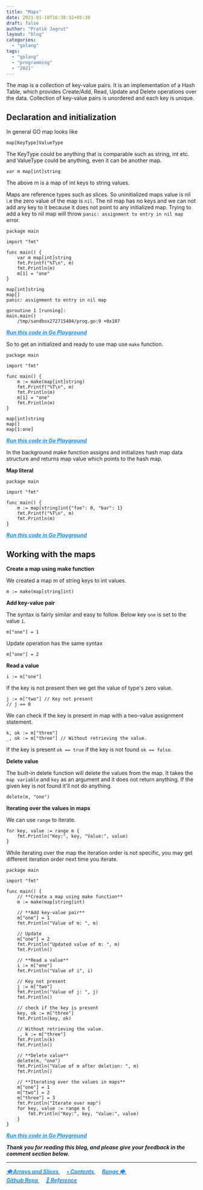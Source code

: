 ```yaml
---
title: "Maps"
date: 2021-01-10T16:38:32+05:30
draft: false
author: "Pratik Jagrut"
layout: "blog"
categories:
  - "golang"
tags:
  - "golang"
  - "programming"
  - "2021"
---
```


The map is a collection of key-value pairs. It is an implementation of a Hash Table, which provides Create/Add, Read, Update and Delete operations over the data. Collection of key-value pairs is unordered and each key is unique. 


## Declaration and initialization

In general GO map looks like 

```
map[KeyType]ValueType
```
The KeyType could be anything that is comparable such as string, int etc. and ValueType could be anything, even it can be another map.

```
var m map[int]string
```
The above m is a map of int keys to string values.

Maps are reference types such as slices. So uninitialized maps value is nil i.e the zero value of the map is `nil`. The nil map has no keys and we can not add any key to it because it does not point to any initialized map. Trying to add a key to nil map will throw `panic: assignment to entry in nil map` error.

```
package main

import "fmt"

func main() {
	var m map[int]string
	fmt.Printf("%T\n", m)
	fmt.Println(m)
  	m[1] = "one"
}
```
```
map[int]string
map[]
panic: assignment to entry in nil map

goroutine 1 [running]:
main.main()
	/tmp/sandbox272715404/prog.go:9 +0x107
```
***<a href="https://play.golang.org/p/V_CiNrkv9gN" style="color:DodgerBlue" target="_blank">Run this code in Go Playground</a>***


So to get an initialized and ready to use map use `make` function.

```
package main

import "fmt"

func main() {
	m := make(map[int]string)
	fmt.Printf("%T\n", m)
	fmt.Println(m)
	m[1] = "one"
	fmt.Println(m)
}
```
```
map[int]string
map[]
map[1:one]
```
***<a href="https://play.golang.org/p/wBiLI4qulzY" style="color:DodgerBlue" target="_blank">Run this code in Go Playground</a>***

In the background make function assigns and initializes hash map data structure and returns map value which points to the hash map.

**Map literal**

```
package main

import "fmt"

func main() {
	m := map[string]int{"foo": 0, "bar": 1}
	fmt.Printf("%T\n", m)
	fmt.Println(m)
}
```
***<a href="https://play.golang.org/p/PgpzaAp2X7q" style="color:DodgerBlue" target="_blank">Run this code in Go Playground</a>***

## Working with the maps

**Create a map using make function**

We created a map m of string keys to int values.

```
m := make(map[string]int)
```

**Add key-value pair**

The syntax is fairly similar and easy to follow. Below key `one` is set to the value `1`.

```
m["one"] = 1
```

Update operation has the same syntax

```
m["one"] = 2
```

**Read a value**

```
i := m["one"]
```

If the key is not present then we get the value of type's zero value.

```
j := m["two"] // Key not present
// j == 0
```

We can check if the key is present in map with a two-value assignment statement.

```
k, ok := m["three"]
_, ok := m["three"] // Without retrieving the value.
```

If the key is present `ok == true` if the key is not found `ok == false`.

**Delete value**

The built-in delete function will delete the values from the map. It takes the `map variable` and `key` as an argument and it does not return anything. If the given key is not found it'll not do anything.

```
delete(m, "one")
```

**Iterating over the values in maps**

We can use `range` to iterate.

```
for key, value := range m {
    fmt.Println("Key:", key, "Value:", value)
}
```

While iterating over the map the iteration order is not specific, you may get different iteration order next time you iterate.

```
package main

import "fmt"

func main() {
	// **Create a map using make function**
	m := make(map[string]int)

	// **Add key-value pair**
	m["one"] = 1
	fmt.Println("Value of m: ", m)

	// Update
	m["one"] = 2
	fmt.Println("Updated value of m: ", m)
	fmt.Println()

	// **Read a value**
	i := m["one"]
	fmt.Println("Value of i", i)

	// Key not present
	j := m["two"]
	fmt.Println("Value of j: ", j)
	fmt.Println()

	// check if the key is present
	key, ok := m["three"]
	fmt.Println(key, ok)

	// Without retrieving the value.
	_, k := m["three"]
	fmt.Println(k)
	fmt.Println()

	// **Delete value**
	delete(m, "one")
	fmt.Println("Value of m after deletion: ", m)
	fmt.Println()

	// **Iterating over the values in maps**
	m["one"] = 1
	m["two"] = 2
	m["three"] = 3
	fmt.Println("Iterate over map")
	for key, value := range m {
		fmt.Println("Key:", key, "Value:", value)
	}
}
```
***<a href="https://play.golang.org/p/rT3ajhAyenr" style="color:DodgerBlue" target="_blank">Run this code in Go Playground</a>***

***Thank you for reading this blog, and please give your feedback in the comment section below.***
<hr>

<a href="/blog/golang/series/array_slice">
  <b style="color:DodgerBlue">
    <i>🡄 Arrays and Slices</i>
  </b>
</a> &emsp;

<a href="/blog/golang/series/contents">
  <b style="color:DodgerBlue">
    <i>• Contents</i>
  </b>
</a>  &emsp;

<a href="/blog/golang/series/range">
    <b style="color:DodgerBlue">
        <i>Range 🡆</i>
    </b>
</a>  &emsp;

<br>

<a href="https://github.com/pratikjagrut/go-tutorial" target="_blank">
  <b style="color:DodgerBlue" class="fab fa-github">
    <i>Github Repo</i>
  </b>
</a>  &emsp;

<a href="https://github.com/pratikjagrut/go-tutorial/blob/master/REFERENCE.md" target="_blank">
  <b style="color:DodgerBlue">
    <i>&#128279; Reference</i>
  </b>
</a>
